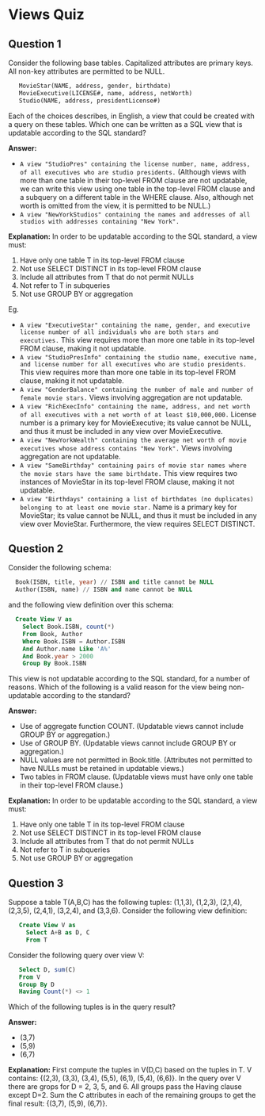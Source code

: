 Views Quiz
===========================

Question 1
---------------------
Consider the following base tables. Capitalized attributes are primary keys. All non-key attributes are permitted to be NULL. 
```SQL
   MovieStar(NAME, address, gender, birthdate)
   MovieExecutive(LICENSE#, name, address, netWorth)
   Studio(NAME, address, presidentLicense#)
```
Each of the choices describes, in English, a view that could be created with a query on these tables. Which one can be written as a SQL view that is updatable according to the SQL standard? 

**Answer:** 
* `A view "StudioPres" containing the license number, name, address, of all executives who are studio presidents.` (Although views with more than one table in their top-level FROM clause are not updatable, we can write this view using one table in the top-level FROM clause and a subquery on a different table in the WHERE clause. Also, although net worth is omitted from the view, it is permitted to be NULL.)
* `A view "NewYorkStudios" containing the names and addresses of all studios with addresses containing "New York".`

**Explanation:** 
In order to be updatable according to the SQL standard, a view must: 

1.	Have only one table T in its top-level FROM clause 
2.	Not use SELECT DISTINCT in its top-level FROM clause 
3.	Include all attributes from T that do not permit NULLs 
4.	Not refer to T in subqueries 
5.	Not use GROUP BY or aggregation 

Eg.
* `A view "ExecutiveStar" containing the name, gender, and executive license number of all individuals who are both stars and executives.` This view requires more than more one table in its top-level FROM clause, making it not updatable.
* `A view "StudioPresInfo" containing the studio name, executive name, and license number for all executives who are studio presidents.` This view requires more than more one table in its top-level FROM clause, making it not updatable.
* `A view "GenderBalance" containing the number of male and number of female movie stars.` Views involving aggregation are not updatable.
* `A view "RichExecInfo" containing the name, address, and net worth of all executives with a net worth of at least $10,000,000.` License number is a primary key for MovieExecutive; its value cannot be NULL, and thus it must be included in any view over MovieExecutive.
* `A view "NewYorkWealth" containing the average net worth of movie executives whose address contains "New York".` Views involving aggregation are not updatable.
* `A view "SameBirthday" containing pairs of movie star names where the movie stars have the same birthdate.` This view requires two instances of MovieStar in its top-level FROM clause, making it not updatable.
* `A view "Birthdays" containing a list of birthdates (no duplicates) belonging to at least one movie star.` Name is a primary key for MovieStar; its value cannot be NULL, and thus it must be included in any view over MovieStar. Furthermore, the view requires SELECT DISTINCT.

Question 2
--------------------
Consider the following schema: 
```SQL
  Book(ISBN, title, year) // ISBN and title cannot be NULL
  Author(ISBN, name) // ISBN and name cannot be NULL
```  
and the following view definition over this schema: 
```SQL
  Create View V as
    Select Book.ISBN, count(*)
    From Book, Author
    Where Book.ISBN = Author.ISBN
    And Author.name Like 'A%'
    And Book.year > 2000
    Group By Book.ISBN
```
This view is not updatable according to the SQL standard, for a number of reasons. Which of the following is a valid reason for the view being non-updatable according to the standard? 

**Answer:** 
* Use of aggregate function COUNT. (Updatable views cannot include GROUP BY or aggregation.)
* Use of GROUP BY. (Updatable views cannot include GROUP BY or aggregation.)
* NULL values are not permitted in Book.title. (Attributes not permitted to have NULLs must be retained in updatable views.)
* Two tables in FROM clause. (Updatable views must have only one table in their top-level FROM clause.)

**Explanation:** 
In order to be updatable according to the SQL standard, a view must: 

1.	Have only one table T in its top-level FROM clause 
2.	Not use SELECT DISTINCT in its top-level FROM clause 
3.	Include all attributes from T that do not permit NULLs 
4.	Not refer to T in subqueries 
5.	Not use GROUP BY or aggregation 

Question 3
--------------------
Suppose a table T(A,B,C) has the following tuples: (1,1,3), (1,2,3), (2,1,4), (2,3,5), (2,4,1), (3,2,4), and (3,3,6). Consider the following view definition: 
```SQL
   Create View V as
     Select A+B as D, C
     From T
```
Consider the following query over view V: 
```SQL
   Select D, sum(C)
   From V
   Group By D
   Having Count(*) <> 1
```
Which of the following tuples is in the query result? 

**Answer:** 
* (3,7)
* (5,9)
* (6,7)

**Explanation:** 
First compute the tuples in V(D,C) based on the tuples in T. V contains: {(2,3), (3,3), (3,4), (5,5), (6,1), (5,4), (6,6)}. In the query over V there are grops for D = 2, 3, 5, and 6. All groups pass the Having clause except D=2. Sum the C attributes in each of the remaining groups to get the final result: {(3,7), (5,9), (6,7)}.

